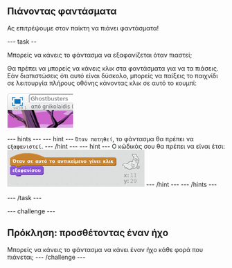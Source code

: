 ## Πιάνοντας φαντάσματα

Ας επιτρέψουμε στον παίκτη να πιάνει φαντάσματα!

\--- task --

Μπορείς να κάνεις το φάντασμα να εξαφανίζεται όταν πιαστεί;

Θα πρέπει να μπορείς να κάνεις κλικ στα φαντάσματα για να τα πιάσεις. Εάν διαπιστώσεις ότι αυτό είναι δύσκολο, μπορείς να παίξεις το παιχνίδι σε λειτουργία πλήρους οθόνης κάνοντας κλικ σε αυτό το κουμπί:

![στιγμιότυπο](images/ghost-fullscreen.png)

\--- hints \--- \--- hint \--- `Όταν πατηθεί`, το φάντασμα θα πρέπει να `εξαφανιστεί`. \--- /hint \--- \--- hint \--- Ο κώδικάς σου θα πρέπει να είναι έτσι: ![screenshot](images/ghost-catch-code.png) \--- /hint \--- \--- /hints \---

\--- /task \---

\--- challenge \---

## Πρόκληση: προσθέτοντας έναν ήχο

Μπορείς να κάνεις το φάντασμα να κάνει έναν ήχο κάθε φορά που πιάνεται; \--- /challenge \---